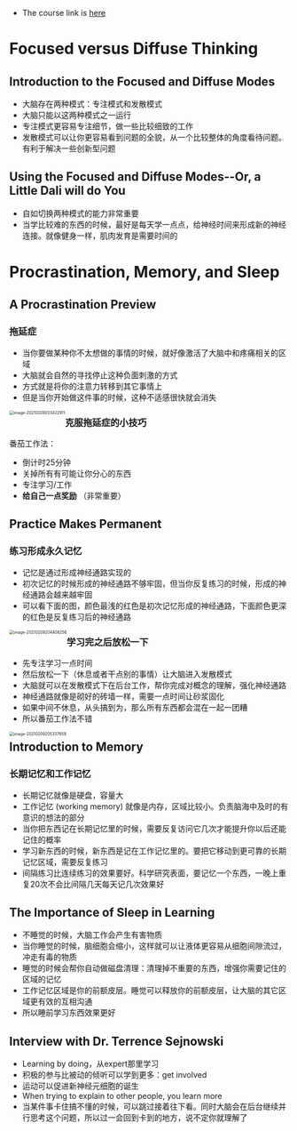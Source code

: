 - The course link is [here](https://www.coursera.org/learn/learning-how-to-learn)

# Focused versus Diffuse Thinking

## Introduction to the Focused and Diffuse Modes

- 大脑存在两种模式：专注模式和发散模式
- 大脑只能以这两种模式之一运行
- 专注模式更容易专注细节，做一些比较细致的工作
- 发散模式可以让你更容易看到问题的全貌，从一个比较整体的角度看待问题。有利于解决一些创新型问题

## Using the Focused and Diffuse Modes--Or, a Little Dali will do You

- 自如切换两种模式的能力非常重要
- 当学比较难的东西的时候，最好是每天学一点点，给神经时间来形成新的神经连接。就像健身一样，肌肉发育是需要时间的

# Procrastination, Memory, and Sleep

## A Procrastination Preview

### 拖延症

- 当你要做某种你不太想做的事情的时候，就好像激活了大脑中和疼痛相关的区域
- 大脑就会自然的寻找停止这种负面刺激的方式
- 方式就是将你的注意力转移到其它事情上
- 但是当你开始做这件事的时候，这种不适感很快就会消失

<img src="C:\git\study\Learn How To Learn\images\image-20210209203422911.png" alt="image-20210209203422911" style="zoom:50%;float:left;" />

### 克服拖延症的小技巧

番茄工作法：

- 倒计时25分钟
- 关掉所有有可能让你分心的东西
- 专注学习/工作
- **给自己一点奖励** （非常重要）

## Practice Makes Permanent

### 练习形成永久记忆

- 记忆是通过形成神经通路实现的
- 初次记忆的时候形成的神经通路不够牢固，但当你反复练习的时候，形成的神经通路会越来越牢固
- 可以看下面的图，颜色最浅的红色是初次记忆形成的神经通路，下面颜色更深的红色是反复练习后的神经通路

<img src="C:\git\study\Learn How To Learn\images\image-20210209204408256.png" alt="image-20210209204408256" style="zoom:50%;float:left;" />

### 学习完之后放松一下

- 先专注学习一点时间
- 然后放松一下（休息或者干点别的事情）让大脑进入发散模式
- 大脑就可以在发散模式下在后台工作，帮你完成对概念的理解，强化神经通路
- 神经通路就像是砌好的砖墙一样，需要一点时间让砂浆固化
- 如果中间不休息，从头搞到为，那么所有东西都会混在一起一团糟
- 所以番茄工作法不错

<img src="C:\git\study\Learn How To Learn\images\image-20210209205337659.png" alt="image-20210209205337659" style="zoom:50%;float:left;" />

## Introduction to Memory

### 长期记忆和工作记忆

- 长期记忆就像是硬盘，容量大
- 工作记忆 (working memory) 就像是内存，区域比较小。负责脑海中及时的有意识的想法的部分
- 当你把东西记在长期记忆里的时候，需要反复访问它几次才能提升你以后还能记住的概率
- 学习新东西的时候，新东西是记在工作记忆里的。要把它移动到更可靠的长期记忆区域，需要反复练习
- 间隔练习比连续练习的效果要好。科学研究表面，要记忆一个东西，一晚上重复20次不会比间隔几天每天记几次效果好

## The Importance of Sleep in Learning

- 不睡觉的时候，大脑工作会产生有害物质
- 当你睡觉的时候，脑细胞会缩小，这样就可以让液体更容易从细胞间隙流过，冲走有毒的物质
- 睡觉的时候会帮你自动做磁盘清理：清理掉不重要的东西，增强你需要记住的区域的记忆
- 工作记忆区域是你的前额皮层。睡觉可以释放你的前额皮层，让大脑的其它区域更有效的互相沟通
- 所以睡前学习东西效果更好

## Interview with Dr. Terrence Sejnowski

- Learning by doing，从expert那里学习
- 积极的参与比被动的倾听可以学到更多：get involved
- 运动可以促进新神经元细胞的诞生
- When trying to explain to other people, you learn more
- 当某件事卡住搞不懂的时候，可以跳过接着往下看。同时大脑会在后台继续并行思考这个问题，所以过一会回到卡到的地方，说不定你就理解了